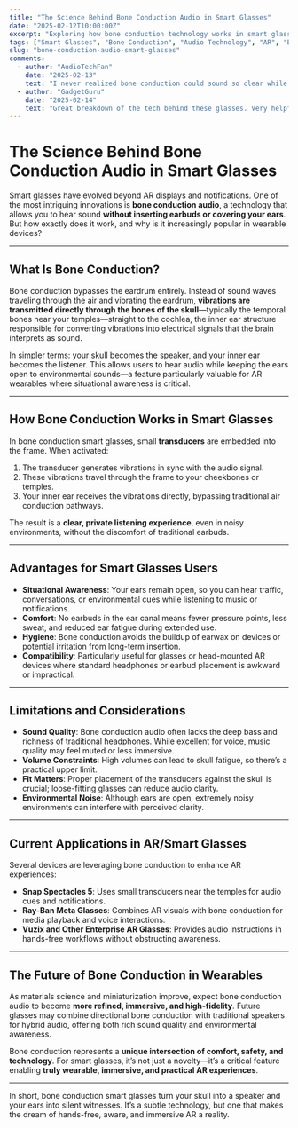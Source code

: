 ```yaml
---
title: "The Science Behind Bone Conduction Audio in Smart Glasses"
date: "2025-02-12T10:00:00Z"
excerpt: "Exploring how bone conduction technology works in smart glasses, allowing audio experiences without traditional speakers or earbuds."
tags: ["Smart Glasses", "Bone Conduction", "Audio Technology", "AR", "Evergreen"]
slug: "bone-conduction-audio-smart-glasses"
comments:
  - author: "AudioTechFan"
    date: "2025-02-13"
    text: "I never realized bone conduction could sound so clear while leaving ears free. Fascinating!"
  - author: "GadgetGuru"
    date: "2025-02-14"
    text: "Great breakdown of the tech behind these glasses. Very helpful for understanding why some wearables sound different."
---
```


# The Science Behind Bone Conduction Audio in Smart Glasses

Smart glasses have evolved beyond AR displays and notifications. One of the most intriguing innovations is **bone conduction audio**, a technology that allows you to hear sound **without inserting earbuds or covering your ears**. But how exactly does it work, and why is it increasingly popular in wearable devices?

---

## What Is Bone Conduction?

Bone conduction bypasses the eardrum entirely. Instead of sound waves traveling through the air and vibrating the eardrum, **vibrations are transmitted directly through the bones of the skull**—typically the temporal bones near your temples—straight to the cochlea, the inner ear structure responsible for converting vibrations into electrical signals that the brain interprets as sound.

In simpler terms: your skull becomes the speaker, and your inner ear becomes the listener. This allows users to hear audio while keeping the ears open to environmental sounds—a feature particularly valuable for AR wearables where situational awareness is critical.

---

## How Bone Conduction Works in Smart Glasses

In bone conduction smart glasses, small **transducers** are embedded into the frame. When activated:

1. The transducer generates vibrations in sync with the audio signal.
2. These vibrations travel through the frame to your cheekbones or temples.
3. Your inner ear receives the vibrations directly, bypassing traditional air conduction pathways.

The result is a **clear, private listening experience**, even in noisy environments, without the discomfort of traditional earbuds.

---

## Advantages for Smart Glasses Users

- **Situational Awareness**: Your ears remain open, so you can hear traffic, conversations, or environmental cues while listening to music or notifications.  
- **Comfort**: No earbuds in the ear canal means fewer pressure points, less sweat, and reduced ear fatigue during extended use.  
- **Hygiene**: Bone conduction avoids the buildup of earwax on devices or potential irritation from long-term insertion.  
- **Compatibility**: Particularly useful for glasses or head-mounted AR devices where standard headphones or earbud placement is awkward or impractical.

---

## Limitations and Considerations

- **Sound Quality**: Bone conduction audio often lacks the deep bass and richness of traditional headphones. While excellent for voice, music quality may feel muted or less immersive.  
- **Volume Constraints**: High volumes can lead to skull fatigue, so there’s a practical upper limit.  
- **Fit Matters**: Proper placement of the transducers against the skull is crucial; loose-fitting glasses can reduce audio clarity.  
- **Environmental Noise**: Although ears are open, extremely noisy environments can interfere with perceived clarity.

---

## Current Applications in AR/Smart Glasses

Several devices are leveraging bone conduction to enhance AR experiences:

- **Snap Spectacles 5**: Uses small transducers near the temples for audio cues and notifications.  
- **Ray-Ban Meta Glasses**: Combines AR visuals with bone conduction for media playback and voice interactions.  
- **Vuzix and Other Enterprise AR Glasses**: Provides audio instructions in hands-free workflows without obstructing awareness.

---

## The Future of Bone Conduction in Wearables

As materials science and miniaturization improve, expect bone conduction audio to become **more refined, immersive, and high-fidelity**. Future glasses may combine directional bone conduction with traditional speakers for hybrid audio, offering both rich sound quality and environmental awareness.

Bone conduction represents a **unique intersection of comfort, safety, and technology**. For smart glasses, it’s not just a novelty—it’s a critical feature enabling **truly wearable, immersive, and practical AR experiences**.

---

In short, bone conduction smart glasses turn your skull into a speaker and your ears into silent witnesses. It’s a subtle technology, but one that makes the dream of hands-free, aware, and immersive AR a reality.
